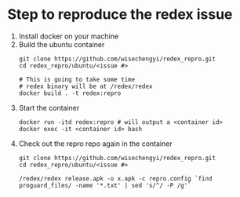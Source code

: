 Step to reproduce the redex issue
=================================

1. Install docker on your machine
2. Build the ubuntu container
    ```
    git clone https://github.com/wisechengyi/redex_repro.git
    cd redex_repro/ubuntu/<issue #>

    # This is going to take some time
    # redex binary will be at /redex/redex
    docker build . -t redex:repro
    ```
3. Start the container
    ```
    docker run -itd redex:repro # will output a <container id>
    docker exec -it <container id> bash
    ```
4. Check out the repro repo again in the container
    ```
    git clone https://github.com/wisechengyi/redex_repro.git
    cd redex_repro/ubuntu/<issue #>
    
    /redex/redex release.apk -o x.apk -c repro.config `find proguard_files/ -name '*.txt' | sed 's/^/ -P /g'` 
    ```